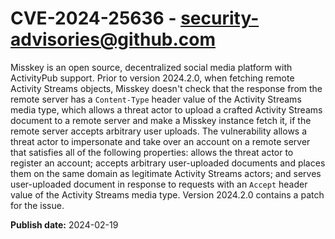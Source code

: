 # CVE-2024-25636 - security-advisories@github.com

Misskey is an open source, decentralized social media platform with ActivityPub support. Prior to version 2024.2.0, when fetching remote Activity Streams objects, Misskey doesn't check that the response from the remote server has a `Content-Type` header value of the Activity Streams media type, which allows a threat actor to upload a crafted Activity Streams document to a remote server and make a Misskey instance fetch it, if the remote server accepts arbitrary user uploads. The vulnerability allows a threat actor to impersonate and take over an account on a remote server that satisfies all of the following properties: allows the threat actor to register an account; accepts arbitrary user-uploaded documents and places them on the same domain as legitimate Activity Streams actors; and serves user-uploaded document in response to requests with an `Accept` header value of the Activity Streams media type. Version 2024.2.0 contains a patch for the issue.

**Publish date:** 2024-02-19
